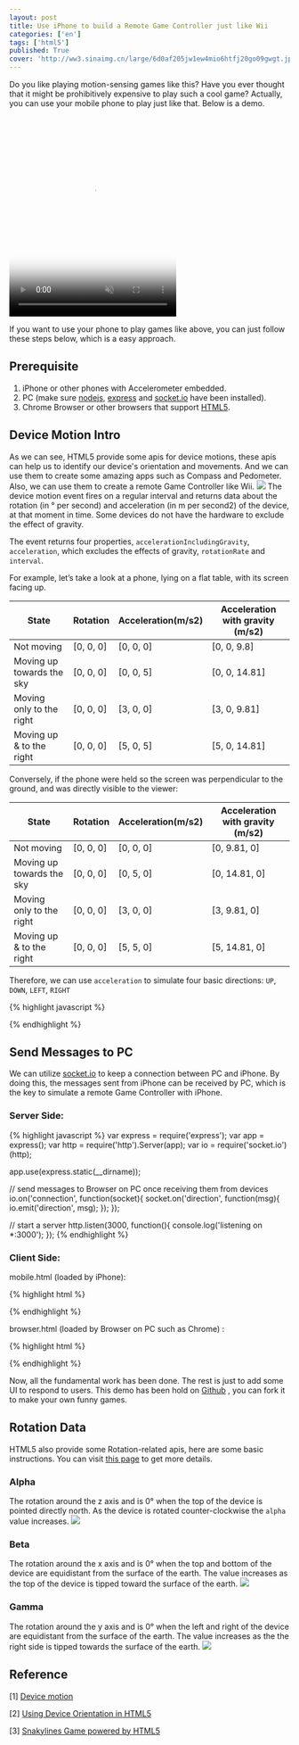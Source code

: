 ```yaml
---
layout: post
title: Use iPhone to build a Remote Game Controller just like Wii
categories: ['en']
tags: ['html5']
published: True
cover: 'http://ww3.sinaimg.cn/large/6d0af205jw1ew4mio6htfj20go09gwgt.jpg'
---
```


Do you like playing motion-sensing games like this? Have you ever thought that it might be prohibitively expensive to play such a cool game? Actually, you can use your mobile phone to play just like that. Below is a demo.

<video poster="//i.imgur.com/hDSmdI9h.jpg" preload="auto" autoplay="autoplay" muted="muted" loop="loop" webkit-playsinline="" style="width: 300px; height: 360px;">
    <source src="//i.imgur.com/hDSmdI9.webm" type="video/webm">
    <source src="//i.imgur.com/hDSmdI9.mp4" type="video/mp4">
</video>

If you want to use your phone to play games like above, you can just follow these steps below, which is a easy approach.

## Prerequisite
1. iPhone or other phones with Accelerometer embedded.
2. PC (make sure [nodejs](https://nodejs.org/), [express](http://expressjs.com/)  and [socket.io](http://socket.io/) have been installed).
3. Chrome Browser or other browsers that support [HTML5](www.w3schools.com/html/html5_intro.asp).

## Device Motion Intro
As we can see, HTML5 provide some apis for device motions, these apis can help us to identify our device's orientation and movements. And we can use them to create some amazing apps such as Compass and Pedometer. Also, we can use them to create a remote Game Controller like Wii. 
![](http://dab1nmslvvntp.cloudfront.net/wp-content/uploads/2014/05/1398214919axes.png)
The device motion event fires on a regular interval and returns data about the rotation (in ° per second) and acceleration (in m per second2) of the device, at that moment in time. Some devices do not have the hardware to exclude the effect of gravity.

The event returns four properties, `accelerationIncludingGravity`, `acceleration`, which excludes the effects of gravity, `rotationRate` and `interval`.

For example, let’s take a look at a phone, lying on a flat table, with its screen facing up.

| State | Rotation | Acceleration(m/s2) | Acceleration with gravity (m/s2) |
| ------------- | ------------- | ---------| ----------------------------- |
| Not moving | [0, 0, 0] | [0, 0, 0] | [0, 0, 9.8] |
| Moving up towards the sky | [0, 0, 0] | [0, 0, 5] | [0, 0, 14.81] |
| Moving only to the right | [0, 0, 0] | [3, 0, 0] | [3, 0, 9.81] |
| Moving up & to the right | [0, 0, 0] | [5, 0, 5] | [5, 0, 14.81] |

Conversely, if the phone were held so the screen was perpendicular to the ground, and was directly visible to the viewer:

| State | Rotation | Acceleration(m/s2) | Acceleration with gravity (m/s2) |
| ------------- | ------------- | ---------| ----------------------------- |
| Not moving | [0, 0, 0] | [0, 0, 0] | [0, 9.81, 0] |
| Moving up towards the sky | [0, 0, 0] | [0, 5, 0] | [0, 14.81, 0] |
| Moving only to the right | [0, 0, 0] | [3, 0, 0] | [3, 9.81, 0] |
| Moving up & to the right | [0, 0, 0] | [5, 5, 0] | [5, 14.81, 0] |

Therefore, we can use `acceleration` to simulate four basic directions: `UP`, `DOWN`, `LEFT`, `RIGHT`

{% highlight javascript %}

{% endhighlight %}

## Send Messages to PC
We can utilize [socket.io](http://socket.io/) to keep a connection between PC and iPhone. By doing this, the messages sent from iPhone can be received by PC, which is the key to simulate a remote Game Controller with iPhone.

### Server Side:

{% highlight javascript %}
var express = require('express');
var app = express();
var http = require('http').Server(app);
var io = require('socket.io')(http);

app.use(express.static(__dirname));

// send messages to Browser on PC once receiving them from devices
io.on('connection', function(socket){
  socket.on('direction', function(msg){
    io.emit('direction', msg);
  });
});

// start a server
http.listen(3000, function(){
  console.log('listening on *:3000');
});
{% endhighlight %}

### Client Side:

mobile.html (loaded by iPhone):

{% highlight html %}
<script src="/socket.io/socket.io.js"></script>
<script>
// send direction info to server side
function infoSend(direction){
  var socket = io();

  setTimeout(function(){  // fix some incorrect directions when you move the device
    count--;
    if(count === 0){
      socket.emit('direction', direction);
    }
  }, 100);
  count++;
}

// detect the direction of device
function deviceMotionHandler(event){
  var acceleration = event.acceleration;

  if(acceleration.x > 10) {
    infoSend('RIGHT');
  } else if(acceleration.x < -10) {
    infoSend('LEFT');
  }

  if(acceleration.y > 10) {
    infoSend('UP');
  } else if (acceleration.y < -10) {
    infoSend('DOWN');
  }

}

if (window.DeviceMotionEvent) {
  var count = 0;
  window.addEventListener('devicemotion', deviceMotionHandler, false);
}
</script>
{% endhighlight %}

browser.html (loaded by Browser on PC such as Chrome) :

{% highlight html %}
<script src="/socket.io/socket.io.js"></script>
<script>
var socket = io();
  socket.on('direction', function(msg){
    console.log(msg);
    var keyCode;
    switch (msg){
      case 'UP':
        keyCode = 38;
        break;
      case 'RIGHT':
        keyCode = 39;
        break;
      case 'DOWN':
        keyCode = 40;
        break;
      case 'LEFT':
        keyCode = 37;
        break;
    }
    snaky.move({keyCode:keyCode}); // simulate arrow keypress and make the snake move
  })
</script>
{% endhighlight %}

Now, all the fundamental work has been done. The rest is just to add some UI to respond to users.
This demo has been hold on [Github](https://github.com/hectorguo/iPhone-remote-game-controller) , you can fork it to make your own funny games.

## Rotation Data

HTML5 also provide some Rotation-related apis, here are some basic instructions. You can visit [this page](http://www.sitepoint.com/using-device-orientation-html5/) to get more details.

### Alpha
The rotation around the z axis and is 0° when the top of the device is pointed directly north. As the device is rotated counter-clockwise the `alpha` value increases.
![](http://dab1nmslvvntp.cloudfront.net/wp-content/uploads/2014/05/1398214917alpha.png)

### Beta
The rotation around the x axis and is 0° when the top and bottom of the device are equidistant from the surface of the earth. The value increases as the top of the device is tipped toward the surface of the earth.
![](http://dab1nmslvvntp.cloudfront.net/wp-content/uploads/2014/05/1398214915beta.png)

### Gamma
The rotation around the y axis and is 0° when the left and right of the device are equidistant from the surface of the earth. The value increases as the the right side is tipped towards the surface of the earth.
![](http://dab1nmslvvntp.cloudfront.net/wp-content/uploads/2014/05/1398214914gamma.png)

## Reference

[1] [Device motion](https://developers.google.com/web/fundamentals/device-access/device-orientation/dev-motion?hl=en)

[2] [Using Device Orientation in HTML5](http://www.sitepoint.com/using-device-orientation-html5/) 

[3] [Snakylines Game powered by HTML5](https://github.com/liege/Snakylines/blob/master/Snakylines-v3.0.html) 
